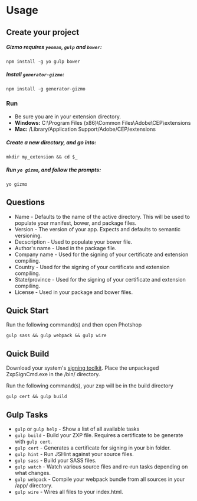 # Usage

## Create your project

##### Gizmo requires `yeoman`, `gulp` and `bower`:
```
npm install -g yo gulp bower
```

##### Install `generator-gizmo`:
```
npm install -g generator-gizmo
```

### Run
* Be sure you are in your extension directory.
* **Windows:** C:\Program Files (x86)\Common Files\Adobe\CEP\extensions
* **Mac:** /Library/Application Support/Adobe/CEP/extensions

##### Create a new directory, and go into:
```
mkdir my_extension && cd $_
```

##### Run `yo gizmo`, and follow the prompts:
```
yo gizmo
```

## Questions
* Name - Defaults to the name of the active directory. This will be used to populate your manifest, bower, and package files.
* Version - The version of your app. Expects and defaults to semantic versioning.
* Decscription - Used to populate your bower file.
* Author's name - Used in the package file.
* Company name - Used for the signing of your certificate and extension compiling.
* Country - Used for the signing of your certificate and extension compiling.
* State/province - Used for the signing of your certificate and extension compiling.
* License - Used in your package and bower files.

## Quick Start

Run the following command(s) and then open Photshop
```
gulp sass && gulp webpack && gulp wire
```

## Quick Build

Download your system's [signing toolkit](http://labs.adobe.com/downloads/extensionbuilder3.html). Place the unpackaged ZxpSignCmd.exe in the /bin/ directory.

Run the following command(s), your zxp will be in the build directory
```
gulp cert && gulp build
```

## Gulp Tasks

* `gulp` or `gulp help` - Show a list of all available tasks
* `gulp build` - Build your ZXP file. Requires a certificate to be generate with `gulp cert`.
* `gulp cert` - Generates a certificate for signing in your bin folder.
* `gulp hint` - Run JSHint against your source files.
* `gulp sass` - Build your SASS files.
* `gulp watch` - Watch various source files and re-run tasks depending on what changes.
* `gulp webpack` - Compile your webpack bundle from all sources in your /app/ directory.
* `gulp wire` - Wires all files to your index.html.
